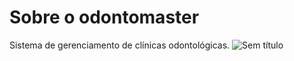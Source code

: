 # Sobre o odontomaster

Sistema de gerenciamento de clínicas odontológicas.
![Sem título](https://user-images.githubusercontent.com/12155389/108744168-64753580-7518-11eb-991a-dac5f0a2a5f7.png)
